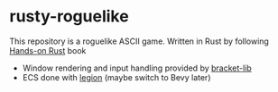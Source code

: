 # rusty-roguelike

This repository is a roguelike ASCII game. Written in Rust by following [Hands-on Rust](https://pragprog.com/titles/hwrust/hands-on-rust/) book
* Window rendering and input handling provided by [bracket-lib](https://github.com/amethyst/bracket-lib)
* ECS done with [legion](https://github.com/amethyst/legion) (maybe switch to Bevy later)